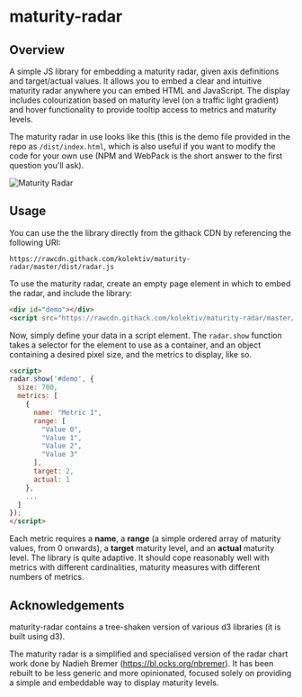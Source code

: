 # maturity-radar

## Overview

A simple JS library for embedding a maturity radar, given axis definitions and target/actual values. It allows you to embed a clear and intuitive maturity radar anywhere you can embed HTML and JavaScript. The display includes colourization based on maturity level (on a traffic light gradient) and hover functionality to provide tooltip access to metrics and maturity levels.

The maturity radar in use looks like this (this is the demo file provided in the repo as `/dist/index.html`, which is also useful if you want to modify the code for your own use (NPM and WebPack is the short answer to the first question you'll ask).

![Maturity Radar](/docs/radar.png?raw=true "Maturity Radar")

## Usage

You can use the the library directly from the githack CDN by referencing the following URI:

`https://rawcdn.githack.com/kolektiv/maturity-radar/master/dist/radar.js`

To use the maturity radar, create an empty page element in which to embed the radar, and include the library:

```html
<div id="demo"></div>
<script src="https://rawcdn.githack.com/kolektiv/maturity-radar/master/dist/radar.js"></script>
```

Now, simply define your data in a script element. The `radar.show` function takes a selector for the element to use as a container, and an object containing a desired pixel size, and the metrics to display, like so.

```html
<script>
radar.show('#demo', {
  size: 700,
  metrics: [
    {
      name: "Metric 1",
      range: [
        "Value 0",
        "Value 1",
        "Value 2",
        "Value 3"
      ],
      target: 2,
      actual: 1
    },
    ...
  ]
});
</script>
```

Each metric requires a **name**, a **range** (a simple ordered array of maturity values, from 0 onwards), a **target** maturity level, and an **actual** maturity level. The library is quite adaptive. It should cope reasonably well with metrics with different cardinalities, maturity measures with different numbers of metrics.

## Acknowledgements

maturity-radar contains a tree-shaken version of various d3 libraries (it is built using d3).

The maturity radar is a simplified and specialised version of the radar chart work done by Nadieh Bremer (https://bl.ocks.org/nbremer). It has been rebuilt to be less generic and more opinionated, focused solely on providing a simple and embeddable way to display maturity levels.
